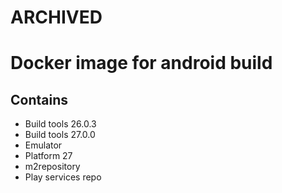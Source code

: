 # ARCHIVED

# Docker image for android build

## Contains

* Build tools 26.0.3
* Build tools 27.0.0
* Emulator
* Platform 27
* m2repository
* Play services repo
